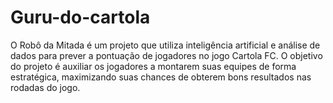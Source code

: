 # Guru-do-cartola
O Robô da Mitada é um projeto que utiliza inteligência artificial e análise de dados para prever a pontuação de jogadores no jogo Cartola FC. O objetivo do projeto é auxiliar os jogadores a montarem suas equipes de forma estratégica, maximizando suas chances de obterem bons resultados nas rodadas do jogo.
